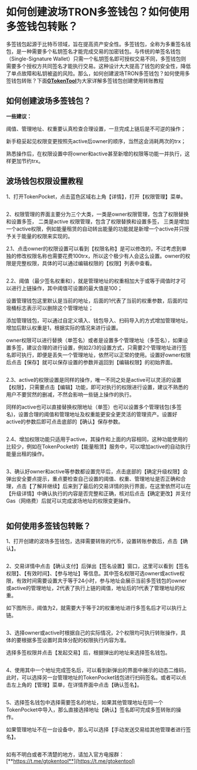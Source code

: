 # 如何创建波场TRON多签钱包？如何使用多签钱包转账？

多签钱包起源于比特币领域，旨在提高资产安全性。多签钱包，全称为多重签名钱包，是一种需要多个私钥签名才能完成交易的加密钱包。与传统的单签名钱包（Single-Signature Wallet）只需一个私钥签名即可授权交易不同，多签钱包则需要多个授权方共同签名才能执行交易。这种设计大大提高了钱包的安全性，降低了单点故障和私钥被盗的风险。那么，如何创建波场TRON多签钱包？如何使用多签钱包转账？下面[**GTokenTool**](https://www.gtokentool.com)为大家详解多签钱包创建使用转账教程

## 如何创建波场多签钱包？

**一些建议：**

阈值、管理地址、权重要认真检查合理设置，一旦完成上链后是不可逆的操作；

新手稳妥起见权限变更按照先active后owner的顺序，当然这会消耗两次的trx；

熟悉操作后，在权限设置中将owner和active甚至新增的权限等功能一并执行，这样更加节约trx。

## 波场钱包权限设置教程

1、打开TokenPocket，点击蓝色区域右上角【详情】，打开【权限管理】菜单。

<figure><img src="../.gitbook/assets/2021051314075948 (12).jpg" alt=""><figcaption></figcaption></figure>

2、权限管理的界面主要分为三个大类，一类是owner权限管理，包含了权限替换和设置多签， 二类是active 权限管理，包含了权限替换和设置多签， 三类是增加一个active权限，例如能量租赁的自动转出能量的功能就是新增一个active并只授予关于能量的权限来实现的。

2.1、点击owner的权限设置可以看到【权限名称】是可以修改的，不过考虑到单独的修改权限名称也需要花费100trx，所以这个极少有人会这么设置。owner的权限是完整权限，具体的可以通过编辑权限的【权限】列表中查看。

<figure><img src="../.gitbook/assets/2021051314075948 (13).jpg" alt=""><figcaption></figcaption></figure>

2.2、阈值（最少签名权重和），就是管理地址的权重相加大于或等于阈值时才可以进行上链操作，其中阈值可设置的最大值是100；

设置管理钱包这里默认是当前的地址，后面的1代表了当前的权重参数，后面的垃圾桶标志表示可以删除这个管理地址；

添加管理钱包，可以通过自定义填入、钱包导入、扫码导入的方式增加管理地址，增加后默认权重是1，根据实际的情况来进行设置。

owner权限可以进行替换（单签名）或者是设置多个管理地址（多签名），如果设置多签，建议合理的进行设置，例如2/3的设置方式，只需要2个管理地址进行签名即可执行，即便是丢失一个管理地址，依然可以正常的使用。设置好owner权限后点击【保存】就可以保存设置的参数并返回到【编辑权限】的初始界面。

<figure><img src="../.gitbook/assets/2021051314075948 (14).jpg" alt=""><figcaption></figcaption></figure>

2.3、active的权限设置是同样的操作，唯一不同之处是active可以灵活的设置【权限】，只需要点击【编辑】功能，即可对执行的权限进行设置，建议不熟悉的用户不要贸然的删减，不然会影响一些链上操作的执行。

同样的active也可以直接替换权限地址（单签）也可以设置多个管理钱包(多签名)，设置合理的阈值和管理地址及权重能更安全更灵活的管理资产。设置好active的参数后即可点击底部的【确认】保存参数。

<figure><img src="../.gitbook/assets/2021051314075948 (15).jpg" alt=""><figcaption></figcaption></figure>

2.4、增加权限功能只适用于active，其操作和上面的内容相同，这种功能使用的比较少，例如在TokenPocket的【能量租赁】服务中，可以增加active的自动执行能量出租的操作。

<figure><img src="../.gitbook/assets/2021051314075948 (16).jpg" alt=""><figcaption></figcaption></figure>

3、确认好owner和active等参数都设置完毕后，点击底部的【确定升级权限】会弹出安全要点提示，重点要检查自己设置的阈值、权重、管理地址是否正确和合理，点击【了解并继续】后来到了最后的交易详情的执行界面，在这里依然可以在【升级详情】中确认执行的内容是否完整和正确，核对后点击【确定更改】并支付Gas（网络费）后就可以完成波场地址的权限变更操作。

<figure><img src="../.gitbook/assets/2021051314075948 (17).jpg" alt=""><figcaption></figcaption></figure>

## 如何使用多签钱包转账？

1、打开创建的波场多签钱包，选择需要转账的代币，设置转账参数后，点击【确认】。

<figure><img src="../.gitbook/assets/2021051314075948 (18).jpg" alt=""><figcaption></figcaption></figure>

2、交易详情中点击【确认支付】后弹出【签名设置】窗口，这里可以看到【签名权限】、【有效时间】、【参与地址】等信息。其中签名权限可选owner或active权限，有效时间需要设置大于等于24小时，参与地址会展示当前多签钱包的owner或active的管理地址，2代表了执行上链的阈值，地址后的1代表了管理地址的权重。

如下图所示，阈值为2，就需要大于等于2的权重地址进行多签名后才可以执行上链。

<figure><img src="../.gitbook/assets/2021051314075948 (19).jpg" alt=""><figcaption></figcaption></figure>

3、选择owner或active时根据自己的实际情况，2个权限均可执行转账操作，具体的要根据多签设置时具体分配的权限执行内容为准。

选择多签权限并点击【发起交易】后，根据弹出的地址来选择签名钱包。

<figure><img src="../.gitbook/assets/2021051314075948 (20).jpg" alt=""><figcaption></figcaption></figure>

4、使用其中一个地址完成签名后，可以看到新弹出的界面中展示的动态二维码，此时，可以选择另一台管理地址的TokenPocket钱包进行扫码签名。或者可以点击左上角的【管理】菜单，在详情界面中点击【确认签名】。

<figure><img src="../.gitbook/assets/2021051314075948 (21).jpg" alt=""><figcaption></figcaption></figure>

5、选择签名钱包中选择需要签名的地址，如果其他管理地址在同一个TokenPocket中导入，那么直接选择地址【确认】签名即可完成多签转账的操作。

如果管理地址不在一台设备中，那么可以选择【手动发送交易给其他管理者进行签名】。

<figure><img src="../.gitbook/assets/2021051314075948 (22).jpg" alt=""><figcaption></figcaption></figure>

如有不明白或者不清楚的地方，请加入官方电报群：[**https://t.me/gtokentool**](https://t.me/gtokentool)
